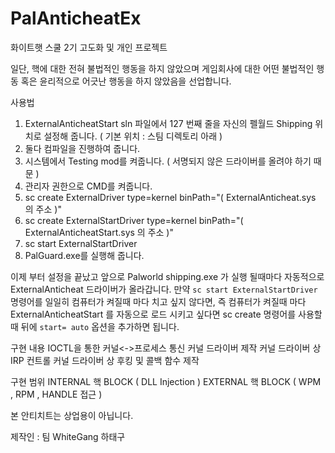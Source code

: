 # PalAnticheatEx
화이트햇 스쿨 2기 고도화 및 개인 프로젝트 


일단, 핵에 대한 전혀 불법적인 행동을 하지 않았으며 게임회사에 대한 어떤 불법적인 행동 혹은 윤리적으로 어긋난 행동을 하지 않았음을 선업합니다.

사용법 
1. ExternalAnticheatStart sln 파일에서 127 번째 줄을 자신의 펠월드 Shipping 위치로 설정해 줍니다. ( 기본 위치 : 스팀 디렉토리 아래 )
2. 둘다 컴파일을 진행하여 줍니다.
3. 시스템에서 Testing mod를 켜줍니다. ( 서명되지 않은 드라이버를 올려야 하기 때문 )
4. 관리자 권한으로 CMD를 켜줍니다.
5. sc create ExternalDriver type=kernel binPath="( ExternalAnticheat.sys 의 주소 )"
6. sc create ExternalStartDriver type=kernel binPath="( ExternalAnticheatStart.sys 의 주소 )"
7. sc start ExternalStartDriver
8. PalGuard.exe를 실행해 줍니다.

이제 부터 설정을 끝났고 앞으로 Palworld shipping.exe 가 실행 될때마다 자동적으로 ExternalAnticheat 드라이버가 올라갑니다.
만약 `sc start ExternalStartDriver`  명령어를 일일히 컴퓨터가 켜질때 마다 치고 싶지 않다면, 즉 컴퓨터가 켜질때 마다 ExternalAnticheatStart 를 자동으로 로드 시키고 싶다면
sc create 명령어를 사용할때 뒤에 `start= auto` 옵션을 추가하면 됩니다.

구현 내용
IOCTL을 통한 커널<->프로세스 통신
커널 드라이버 제작
커널 드라이버 상 IRP 컨트롤
커널 드라이버 상 후킹 및 콜백 함수 제작

구현 범위
INTERNAL 핵 BLOCK  ( DLL Injection )
EXTERNAL 핵 BLOCK  ( WPM , RPM , HANDLE 접근 )

본 안티치트는 상업용이 아닙니다.

제작인 : 팀 WhiteGang 하태구
